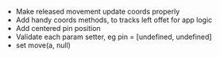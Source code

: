* Make released movement update coords properly
* Add handy coords methods, to tracks left offet for app logic
* Add centered pin position
* Validate each param setter, eg pin = [undefined, undefined]
* set move(a, null)